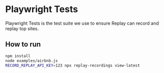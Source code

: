 # Playwright Tests

Playwright Tests is the test suite we use to ensure Replay can record and replay top sites.

## How to run

```bash
npm install
node examples/airbnb.js
RECORD_REPLAY_API_KEY=123 npx replay-recordings view-latest
```
